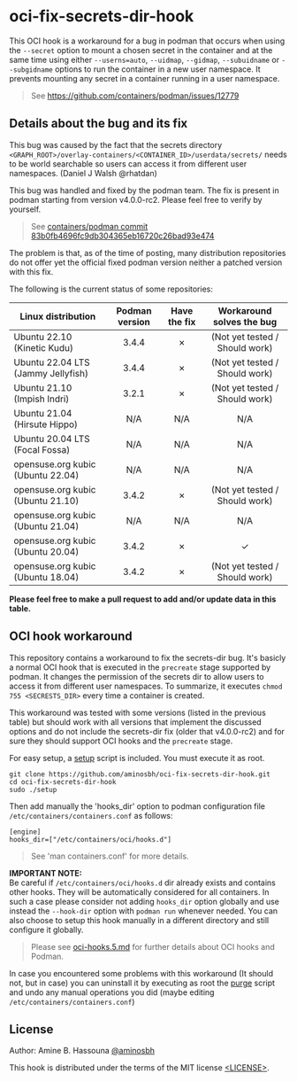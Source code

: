 # oci-fix-secrets-dir-hook

This OCI hook is a workaround for a bug in podman that occurs when using
the `--secret` option to mount a chosen secret in the container and at the
same time using either `--userns=auto`, `--uidmap`, `--gidmap`, `--subuidname`
or `--subgidname` options to run the container in a new user namespace.
It prevents mounting any secret in a container running in a user namespace.

> See https://github.com/containers/podman/issues/12779

## Details about the bug and its fix

This bug was caused by the fact that the secrets directory 
`<GRAPH_ROOT>/overlay-containers/<CONTAINER_ID>/userdata/secrets/`
needs to be world searchable so users can access it from different user
namespaces. (Daniel J Walsh @rhatdan)

This bug was handled and fixed by the podman team. The fix is present in podman
starting from version v4.0.0-rc2. Please feel free to verify by yourself.

> See [containers/podman commit 83b0fb4696fc9db304365eb16720c26bad93e474](https://github.com/containers/podman/commit/83b0fb4696fc9db304365eb16720c26bad93e474)

The problem is that, as of the time of posting, many distribution repositories
do not offer yet the official fixed podman version neither a patched version
with this fix.

The following is the current status of some repositories:

| Linux distribution                  | Podman version | Have the fix |    Workaround solves the bug   |
| ---                                 |      :---:     |    :---:     |           :---:                |
| Ubuntu 22.10 (Kinetic Kudu)         |      3.4.4     |   &cross;    | (Not yet tested / Should work) |
| Ubuntu 22.04 LTS (Jammy Jellyfish)  |      3.4.4     |   &cross;    | (Not yet tested / Should work) |
| Ubuntu 21.10 (Impish Indri)         |      3.2.1     |   &cross;    | (Not yet tested / Should work) |
| Ubuntu 21.04 (Hirsute Hippo)        |       N/A      |     N/A      |             N/A                |
| Ubuntu 20.04 LTS (Focal Fossa)      |       N/A      |     N/A      |             N/A                |
| opensuse.org kubic (Ubuntu 22.04)   |       N/A      |     N/A      |             N/A                |
| opensuse.org kubic (Ubuntu 21.10)   |      3.4.2     |   &cross;    | (Not yet tested / Should work) |
| opensuse.org kubic (Ubuntu 21.04)   |       N/A      |     N/A      |             N/A                |
| opensuse.org kubic (Ubuntu 20.04)   |      3.4.2     |   &cross;    |           &check;              |
| opensuse.org kubic (Ubuntu 18.04)   |      3.4.2     |   &cross;    | (Not yet tested / Should work) |

**Please feel free to make a pull request to add and/or update data in this table.**

## OCI hook workaround

This repository contains a workaround to fix the secrets-dir bug. It's basicly
a normal OCI hook that is executed in the `precreate` stage supported by podman.
It changes the permission of the secrets dir to allow users to access it from
different user namespaces. To summarize, it executes `chmod 755 <SECRESTS_DIR>`
every time a container is created.

This workaround was tested with some versions (listed in the previous table) but
should work with all versions that implement the discussed options and do not
include the secrets-dir fix (older that v4.0.0-rc2) and for sure they should
support OCI hooks and the `precreate` stage.

For easy setup, a [setup](setup) script is included. You must execute it as root.

```
git clone https://github.com/aminosbh/oci-fix-secrets-dir-hook.git
cd oci-fix-secrets-dir-hook
sudo ./setup
```

Then add manually the 'hooks_dir' option to podman configuration file
`/etc/containers/containers.conf` as follows:

```
[engine]              
hooks_dir=["/etc/containers/oci/hooks.d"]
```

> See 'man containers.conf' for more details.

**IMPORTANT NOTE:**  
Be careful if `/etc/containers/oci/hooks.d` dir already exists and contains
other hooks. They will be automatically considered for all containers. In such
a case please consider not adding `hooks_dir` option globally and use instead
the `--hook-dir` option with `podman run` whenever needed. You can also choose
to setup this hook manually in a different directory and still configure it globally.

> Please see [oci-hooks.5.md](https://github.com/containers/podman/blob/main/pkg/hooks/docs/oci-hooks.5.md)
> for further details about OCI hooks and Podman.

In case you encountered some problems with this workaround (It should not, but
in case) you can uninstall it by executing as root the [purge](purge) script and
undo any manual operations you did (maybe editing `/etc/containers/containers.conf`)

## License

Author: Amine B. Hassouna [@aminosbh](https://github.com/aminosbh)

This hook is distributed under the terms of the MIT license
[&lt;LICENSE&gt;](LICENSE).

